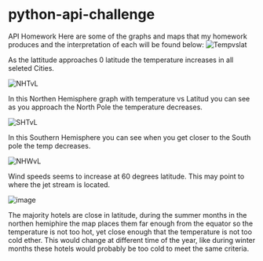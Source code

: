 # python-api-challenge
API Homework
Here are some of the graphs and maps that my homework produces and the interpretation of each will be found below:
![Tempvslat](https://user-images.githubusercontent.com/88738293/134226939-7bb14b28-11f2-4a13-9d4d-a1a08ebd5745.png)

As the lattitude approaches 0 latitude the temperature increases in all seleted Cities.


![NHTvL](https://user-images.githubusercontent.com/88738293/134227699-37bcc92c-cb2d-4370-8da3-eec7ce99cc63.png)

In this Northen Hemisphere graph with temperature vs Latitud you can see as
you approach the North Pole the temperature decreases.

![SHTvL](https://user-images.githubusercontent.com/88738293/134228600-b3aeeb04-4b0a-4856-849f-b84fb965cfaf.png)

In this Southern Hemisphere you can see when you get closer to the South pole the temp decreases.

![NHWvL](https://user-images.githubusercontent.com/88738293/134229375-5af9dbdb-999b-4840-96a4-d61630c55da3.png)

Wind speeds seems to increase at 60 degrees latitude. This may point to where the jet stream is located.



![image](https://user-images.githubusercontent.com/88738293/134230851-91d87ff9-69b1-4bb1-9f20-99a951aa4092.png)

The majority hotels are close in latitude, during the summer months in the northen hemiphire the map places them far 
enough from the equator so the temperature is not too hot, yet close enough that the temperature is not too cold ether. 
This would change at different time of the year, like during winter months these hotels would probably 
be too cold to meet the same criteria.
